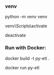 ### venv

python -m venv venv

venv\Scripts\activate

deactivate

### Run with Docker:

docker build -t py-etl .

docker run py-etl

